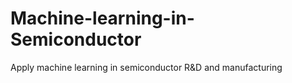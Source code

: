 # Machine-learning-in-Semiconductor
Apply machine learning in semiconductor R&amp;D and manufacturing
